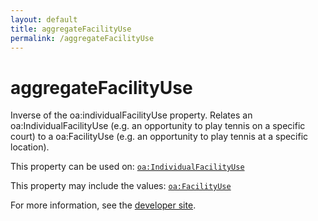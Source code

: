 ```yaml
---
layout: default
title: aggregateFacilityUse
permalink: /aggregateFacilityUse
---
```


# aggregateFacilityUse
Inverse of the oa:individualFacilityUse property. Relates an oa:IndividualFacilityUse (e.g. an opportunity to play tennis on a specific court) to a oa:FacilityUse (e.g. an opportunity to play tennis at a specific location).

This property can be used on: [`oa:IndividualFacilityUse`](https://openactive.io/IndividualFacilityUse)

This property may include the values: [`oa:FacilityUse`](https://openactive.io/FacilityUse)

For more information, see the [developer site](https://developer.openactive.io/data-model/types/).